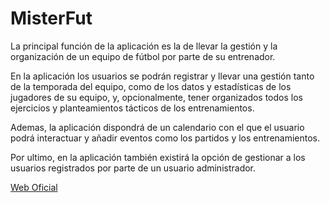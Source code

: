 MisterFut
============================

La principal función de la aplicación es la de llevar la gestión y la organización de un
equipo de fútbol por parte de su entrenador.

En la aplicación los usuarios se podrán registrar y llevar una gestión tanto de la
temporada del equipo, como de los datos y estadísticas de los jugadores de su equipo, y,
opcionalmente, tener organizados todos los ejercicios y planteamientos tácticos de los
entrenamientos.

Ademas, la aplicación dispondrá de un calendario con el que el usuario podrá interactuar
y añadir eventos como los partidos y los entrenamientos.

Por ultimo, en la aplicación también existirá la opción de gestionar a los usuarios
registrados por parte de un usuario administrador.

[Web Oficial](http://misterfut.herokuapp.com/)
